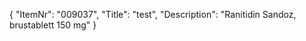 {
  "ItemNr": "009037",
  "Title": "test",
  "Description": "Ranitidin Sandoz, brustablett 150 mg"
}